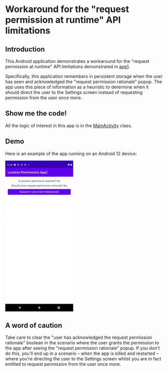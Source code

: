 # Workaround for the "request permission at runtime" API limitations

## Introduction

This Android application demonstrates a workaround for the "request permission at runtime" API limitations demonstrated in [app1][1].

Specifically, this application remembers in persistent storage when the user has seen and
acknowledged the "request permission rationale" popup. The app uses this piece of information as a
heuristic to determine when it should direct the user to the Settings screen instead of requesting
permission from the user once more.

## Show me the code!

All the logic of interest in this app is in the [MainActivity][2] class.

## Demo

Here is an example of the app running on an Android 12 device:

![Demo of application][3]

## A word of caution

Take care to clear the "user has acknowledged the request permission rationale" boolean in the scenario
where the user grants the permission to the app after seeing the "request permission rationale" popup.
If you don't do this, you'll end up in a scenario – when the app is killed and restarted – where you're directing
the user to the Settings screen whilst you are in fact entitled to request permission from the user once more.

[1]: ../app1
[2]: src/main/java/com/tazkiyatech/app/MainActivity.kt
[3]: demo.gif
